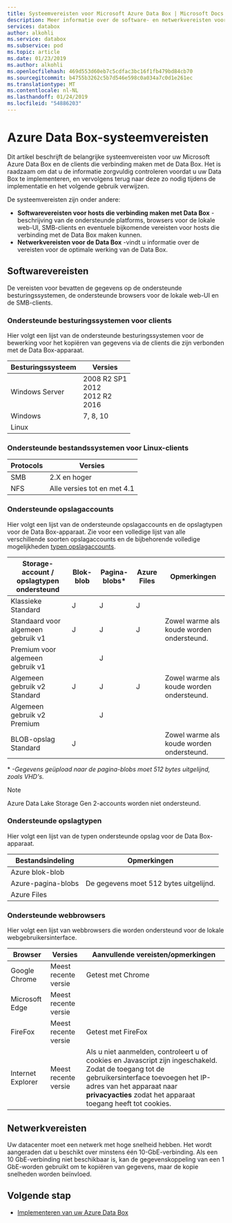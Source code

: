 ```yaml
---
title: Systeemvereisten voor Microsoft Azure Data Box | Microsoft Docs
description: Meer informatie over de software- en netwerkvereisten voor de Azure Data Box
services: databox
author: alkohli
ms.service: databox
ms.subservice: pod
ms.topic: article
ms.date: 01/23/2019
ms.author: alkohli
ms.openlocfilehash: 469d553d60eb7c5cdfac3bc16f1fb479bd84cb70
ms.sourcegitcommit: b4755b3262c5b7d546e598c0a034a7c0d1e261ec
ms.translationtype: MT
ms.contentlocale: nl-NL
ms.lasthandoff: 01/24/2019
ms.locfileid: "54886203"
---
```

# <a name="azure-data-box-system-requirements"></a>Azure Data Box-systeemvereisten

Dit artikel beschrijft de belangrijke systeemvereisten voor uw Microsoft Azure Data Box en de clients die verbinding maken met de Data Box. Het is raadzaam om dat u de informatie zorgvuldig controleren voordat u uw Data Box te implementeren, en vervolgens terug naar deze zo nodig tijdens de implementatie en het volgende gebruik verwijzen.

De systeemvereisten zijn onder andere:

* **Softwarevereisten voor hosts die verbinding maken met Data Box** -beschrijving van de ondersteunde platforms, browsers voor de lokale web-UI, SMB-clients en eventuele bijkomende vereisten voor hosts die verbinding met de Data Box maken kunnen.
* **Netwerkvereisten voor de Data Box** -vindt u informatie over de vereisten voor de optimale werking van de Data Box.


## <a name="software-requirements"></a>Softwarevereisten

De vereisten voor bevatten de gegevens op de ondersteunde besturingssystemen, de ondersteunde browsers voor de lokale web-UI en de SMB-clients.

### <a name="supported-operating-systems-for-clients"></a>Ondersteunde besturingssystemen voor clients

Hier volgt een lijst van de ondersteunde besturingssystemen voor de bewerking voor het kopiëren van gegevens via de clients die zijn verbonden met de Data Box-apparaat.

| **Besturingssysteem** | **Versies** | 
| --- | --- | 
| Windows Server |2008 R2 SP1 <br> 2012 <br> 2012 R2 <br> 2016 | 
| Windows |7, 8, 10 | 
|Linux    |         |

### <a name="supported-file-systems-for-linux-clients"></a>Ondersteunde bestandssystemen voor Linux-clients

| **Protocols** | **Versies** | 
| --- | --- | 
| SMB |2.X en hoger |
| NFS | Alle versies tot en met 4.1|

### <a name="supported-storage-accounts"></a>Ondersteunde opslagaccounts

Hier volgt een lijst van de ondersteunde opslagaccounts en de opslagtypen voor de Data Box-apparaat. Zie voor een volledige lijst van alle verschillende soorten opslagaccounts en de bijbehorende volledige mogelijkheden [typen opslagaccounts](/azure/storage/common/storage-account-overview.md#types-of-storage-accounts).

| **Storage-account / opslagtypen ondersteund** | **Blok-blob** |**Pagina-blobs*** |**Azure Files** |**Opmerkingen**|
| --- | --- | -- | -- | -- |
| Klassieke Standard | J | J | J |
| Standaard voor algemeen gebruik v1  | J | J | J | Zowel warme als koude worden ondersteund.|
| Premium voor algemeen gebruik v1  |  | J| | |
| Algemeen gebruik v2 Standard  | J | J | J | Zowel warme als koude worden ondersteund.|
| Algemeen gebruik v2 Premium  |  |J | | |
| BLOB-opslag Standard |J | | |Zowel warme als koude worden ondersteund. |

\* *-Gegevens geüpload naar de pagina-blobs moet 512 bytes uitgelijnd, zoals VHD's.*

>[!NOTE]
> Azure Data Lake Storage Gen 2-accounts worden niet ondersteund.


### <a name="supported-storage-types"></a>Ondersteunde opslagtypen

Hier volgt een lijst van de typen ondersteunde opslag voor de Data Box-apparaat.

| **Bestandsindeling** | **Opmerkingen** |
| --- | --- |
| Azure blok-blob | |
| Azure-pagina-blobs  | De gegevens moet 512 bytes uitgelijnd.|
| Azure Files | |


### <a name="supported-web-browsers"></a>Ondersteunde webbrowsers

Hier volgt een lijst van webbrowsers die worden ondersteund voor de lokale webgebruikersinterface.

| **Browser** | **Versies** | **Aanvullende vereisten/opmerkingen** |
| --- | --- | --- |
| Google Chrome |Meest recente versie |Getest met Chrome|
| Microsoft Edge |Meest recente versie | |
| FireFox | Meest recente versie | Getest met FireFox|
| Internet Explorer |Meest recente versie |Als u niet aanmelden, controleert u of cookies en Javascript zijn ingeschakeld. Zodat de toegang tot de gebruikersinterface toevoegen het IP-adres van het apparaat naar **privacyacties** zodat het apparaat toegang heeft tot cookies. |


## <a name="networking-requirements"></a>Netwerkvereisten

Uw datacenter moet een netwerk met hoge snelheid hebben. Het wordt aangeraden dat u beschikt over minstens één 10-GbE-verbinding. Als een 10 GbE-verbinding niet beschikbaar is, kan de gegevenskoppeling van een 1 GbE-worden gebruikt om te kopiëren van gegevens, maar de kopie snelheden worden beïnvloed.

## <a name="next-step"></a>Volgende stap

* [Implementeren van uw Azure Data Box](data-box-deploy-ordered.md)

